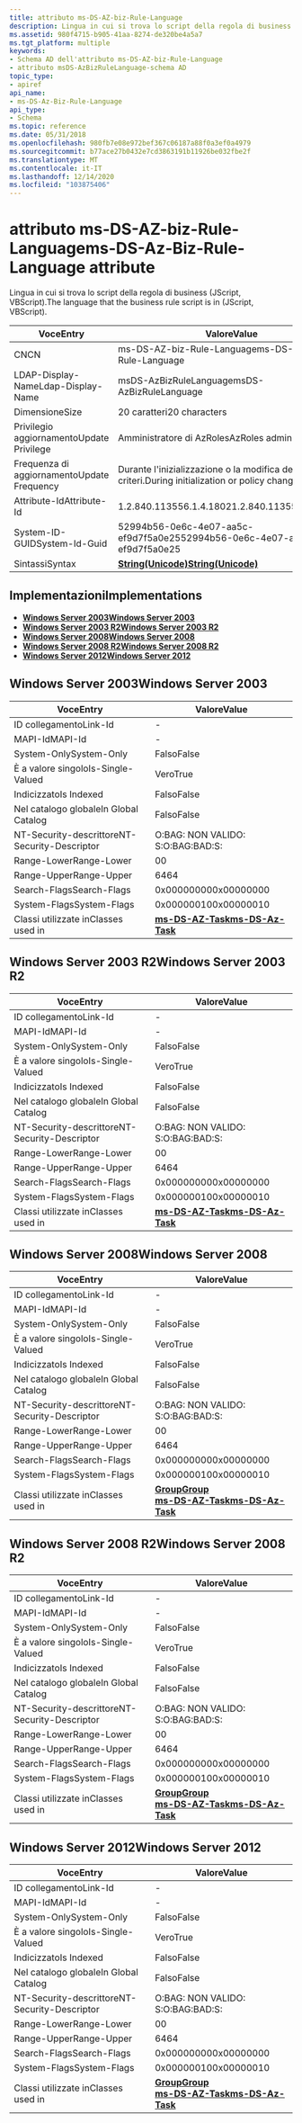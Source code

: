 ```yaml
---
title: attributo ms-DS-AZ-biz-Rule-Language
description: Lingua in cui si trova lo script della regola di business (JScript, VBScript).
ms.assetid: 980f4715-b905-41aa-8274-de320be4a5a7
ms.tgt_platform: multiple
keywords:
- Schema AD dell'attributo ms-DS-AZ-biz-Rule-Language
- attributo msDS-AzBizRuleLanguage-schema AD
topic_type:
- apiref
api_name:
- ms-DS-Az-Biz-Rule-Language
api_type:
- Schema
ms.topic: reference
ms.date: 05/31/2018
ms.openlocfilehash: 980fb7e08e972bef367c06187a88f0a3ef0a4979
ms.sourcegitcommit: b77ace27b0432e7cd3863191b11926be032fbe2f
ms.translationtype: MT
ms.contentlocale: it-IT
ms.lasthandoff: 12/14/2020
ms.locfileid: "103875406"
---
```

# <a name="ms-ds-az-biz-rule-language-attribute"></a><span data-ttu-id="96742-105">attributo ms-DS-AZ-biz-Rule-Language</span><span class="sxs-lookup"><span data-stu-id="96742-105">ms-DS-Az-Biz-Rule-Language attribute</span></span>

<span data-ttu-id="96742-106">Lingua in cui si trova lo script della regola di business (JScript, VBScript).</span><span class="sxs-lookup"><span data-stu-id="96742-106">The language that the business rule script is in (JScript, VBScript).</span></span>



| <span data-ttu-id="96742-107">Voce</span><span class="sxs-lookup"><span data-stu-id="96742-107">Entry</span></span> | <span data-ttu-id="96742-108">Valore</span><span class="sxs-lookup"><span data-stu-id="96742-108">Value</span></span> |
|-------------------|---------------------------------------------|
| <span data-ttu-id="96742-109">CN</span><span class="sxs-lookup"><span data-stu-id="96742-109">CN</span></span>                | <span data-ttu-id="96742-110">ms-DS-AZ-biz-Rule-Language</span><span class="sxs-lookup"><span data-stu-id="96742-110">ms-DS-Az-Biz-Rule-Language</span></span>                  |
| <span data-ttu-id="96742-111">LDAP-Display-Name</span><span class="sxs-lookup"><span data-stu-id="96742-111">Ldap-Display-Name</span></span> | <span data-ttu-id="96742-112">msDS-AzBizRuleLanguage</span><span class="sxs-lookup"><span data-stu-id="96742-112">msDS-AzBizRuleLanguage</span></span>                      |
| <span data-ttu-id="96742-113">Dimensione</span><span class="sxs-lookup"><span data-stu-id="96742-113">Size</span></span>              | <span data-ttu-id="96742-114">20 caratteri</span><span class="sxs-lookup"><span data-stu-id="96742-114">20 characters</span></span>                               |
| <span data-ttu-id="96742-115">Privilegio aggiornamento</span><span class="sxs-lookup"><span data-stu-id="96742-115">Update Privilege</span></span>  | <span data-ttu-id="96742-116">Amministratore di AzRoles</span><span class="sxs-lookup"><span data-stu-id="96742-116">AzRoles admin</span></span>                               |
| <span data-ttu-id="96742-117">Frequenza di aggiornamento</span><span class="sxs-lookup"><span data-stu-id="96742-117">Update Frequency</span></span>  | <span data-ttu-id="96742-118">Durante l'inizializzazione o la modifica dei criteri.</span><span class="sxs-lookup"><span data-stu-id="96742-118">During initialization or policy change.</span></span>     |
| <span data-ttu-id="96742-119">Attribute-Id</span><span class="sxs-lookup"><span data-stu-id="96742-119">Attribute-Id</span></span>      | <span data-ttu-id="96742-120">1.2.840.113556.1.4.1802</span><span class="sxs-lookup"><span data-stu-id="96742-120">1.2.840.113556.1.4.1802</span></span>                     |
| <span data-ttu-id="96742-121">System-ID-GUID</span><span class="sxs-lookup"><span data-stu-id="96742-121">System-Id-Guid</span></span>    | <span data-ttu-id="96742-122">52994b56-0e6c-4e07-aa5c-ef9d7f5a0e25</span><span class="sxs-lookup"><span data-stu-id="96742-122">52994b56-0e6c-4e07-aa5c-ef9d7f5a0e25</span></span>        |
| <span data-ttu-id="96742-123">Sintassi</span><span class="sxs-lookup"><span data-stu-id="96742-123">Syntax</span></span>            | [<span data-ttu-id="96742-124">**String(Unicode)**</span><span class="sxs-lookup"><span data-stu-id="96742-124">**String(Unicode)**</span></span>](s-string-unicode.md) |



## <a name="implementations"></a><span data-ttu-id="96742-125">Implementazioni</span><span class="sxs-lookup"><span data-stu-id="96742-125">Implementations</span></span>

-   [<span data-ttu-id="96742-126">**Windows Server 2003**</span><span class="sxs-lookup"><span data-stu-id="96742-126">**Windows Server 2003**</span></span>](#windows-server-2003)
-   [<span data-ttu-id="96742-127">**Windows Server 2003 R2**</span><span class="sxs-lookup"><span data-stu-id="96742-127">**Windows Server 2003 R2**</span></span>](#windows-server-2003-r2)
-   [<span data-ttu-id="96742-128">**Windows Server 2008**</span><span class="sxs-lookup"><span data-stu-id="96742-128">**Windows Server 2008**</span></span>](#windows-server-2008)
-   [<span data-ttu-id="96742-129">**Windows Server 2008 R2**</span><span class="sxs-lookup"><span data-stu-id="96742-129">**Windows Server 2008 R2**</span></span>](#windows-server-2008-r2)
-   [<span data-ttu-id="96742-130">**Windows Server 2012**</span><span class="sxs-lookup"><span data-stu-id="96742-130">**Windows Server 2012**</span></span>](#windows-server-2012)

## <a name="windows-server-2003"></a><span data-ttu-id="96742-131">Windows Server 2003</span><span class="sxs-lookup"><span data-stu-id="96742-131">Windows Server 2003</span></span>



| <span data-ttu-id="96742-132">Voce</span><span class="sxs-lookup"><span data-stu-id="96742-132">Entry</span></span> | <span data-ttu-id="96742-133">Valore</span><span class="sxs-lookup"><span data-stu-id="96742-133">Value</span></span> |
|------------------------|---------------------------------------------------|
| <span data-ttu-id="96742-134">ID collegamento</span><span class="sxs-lookup"><span data-stu-id="96742-134">Link-Id</span></span>                | \-                                                |
| <span data-ttu-id="96742-135">MAPI-Id</span><span class="sxs-lookup"><span data-stu-id="96742-135">MAPI-Id</span></span>                | \-                                                |
| <span data-ttu-id="96742-136">System-Only</span><span class="sxs-lookup"><span data-stu-id="96742-136">System-Only</span></span>            | <span data-ttu-id="96742-137">Falso</span><span class="sxs-lookup"><span data-stu-id="96742-137">False</span></span>                                             |
| <span data-ttu-id="96742-138">È a valore singolo</span><span class="sxs-lookup"><span data-stu-id="96742-138">Is-Single-Valued</span></span>       | <span data-ttu-id="96742-139">Vero</span><span class="sxs-lookup"><span data-stu-id="96742-139">True</span></span>                                              |
| <span data-ttu-id="96742-140">Indicizzato</span><span class="sxs-lookup"><span data-stu-id="96742-140">Is Indexed</span></span>             | <span data-ttu-id="96742-141">Falso</span><span class="sxs-lookup"><span data-stu-id="96742-141">False</span></span>                                             |
| <span data-ttu-id="96742-142">Nel catalogo globale</span><span class="sxs-lookup"><span data-stu-id="96742-142">In Global Catalog</span></span>      | <span data-ttu-id="96742-143">Falso</span><span class="sxs-lookup"><span data-stu-id="96742-143">False</span></span>                                             |
| <span data-ttu-id="96742-144">NT-Security-descrittore</span><span class="sxs-lookup"><span data-stu-id="96742-144">NT-Security-Descriptor</span></span> | <span data-ttu-id="96742-145">O:BAG: NON VALIDO: S:</span><span class="sxs-lookup"><span data-stu-id="96742-145">O:BAG:BAD:S:</span></span>                                      |
| <span data-ttu-id="96742-146">Range-Lower</span><span class="sxs-lookup"><span data-stu-id="96742-146">Range-Lower</span></span>            | <span data-ttu-id="96742-147">0</span><span class="sxs-lookup"><span data-stu-id="96742-147">0</span></span>                                                 |
| <span data-ttu-id="96742-148">Range-Upper</span><span class="sxs-lookup"><span data-stu-id="96742-148">Range-Upper</span></span>            | <span data-ttu-id="96742-149">64</span><span class="sxs-lookup"><span data-stu-id="96742-149">64</span></span>                                                |
| <span data-ttu-id="96742-150">Search-Flags</span><span class="sxs-lookup"><span data-stu-id="96742-150">Search-Flags</span></span>           | <span data-ttu-id="96742-151">0x00000000</span><span class="sxs-lookup"><span data-stu-id="96742-151">0x00000000</span></span>                                        |
| <span data-ttu-id="96742-152">System-Flags</span><span class="sxs-lookup"><span data-stu-id="96742-152">System-Flags</span></span>           | <span data-ttu-id="96742-153">0x00000010</span><span class="sxs-lookup"><span data-stu-id="96742-153">0x00000010</span></span>                                        |
| <span data-ttu-id="96742-154">Classi utilizzate in</span><span class="sxs-lookup"><span data-stu-id="96742-154">Classes used in</span></span>        | [<span data-ttu-id="96742-155">**ms-DS-AZ-Task**</span><span class="sxs-lookup"><span data-stu-id="96742-155">**ms-DS-Az-Task**</span></span>](c-msds-aztask.md)<br/> |



## <a name="windows-server-2003-r2"></a><span data-ttu-id="96742-156">Windows Server 2003 R2</span><span class="sxs-lookup"><span data-stu-id="96742-156">Windows Server 2003 R2</span></span>



| <span data-ttu-id="96742-157">Voce</span><span class="sxs-lookup"><span data-stu-id="96742-157">Entry</span></span> | <span data-ttu-id="96742-158">Valore</span><span class="sxs-lookup"><span data-stu-id="96742-158">Value</span></span> |
|------------------------|---------------------------------------------------|
| <span data-ttu-id="96742-159">ID collegamento</span><span class="sxs-lookup"><span data-stu-id="96742-159">Link-Id</span></span>                | \-                                                |
| <span data-ttu-id="96742-160">MAPI-Id</span><span class="sxs-lookup"><span data-stu-id="96742-160">MAPI-Id</span></span>                | \-                                                |
| <span data-ttu-id="96742-161">System-Only</span><span class="sxs-lookup"><span data-stu-id="96742-161">System-Only</span></span>            | <span data-ttu-id="96742-162">Falso</span><span class="sxs-lookup"><span data-stu-id="96742-162">False</span></span>                                             |
| <span data-ttu-id="96742-163">È a valore singolo</span><span class="sxs-lookup"><span data-stu-id="96742-163">Is-Single-Valued</span></span>       | <span data-ttu-id="96742-164">Vero</span><span class="sxs-lookup"><span data-stu-id="96742-164">True</span></span>                                              |
| <span data-ttu-id="96742-165">Indicizzato</span><span class="sxs-lookup"><span data-stu-id="96742-165">Is Indexed</span></span>             | <span data-ttu-id="96742-166">Falso</span><span class="sxs-lookup"><span data-stu-id="96742-166">False</span></span>                                             |
| <span data-ttu-id="96742-167">Nel catalogo globale</span><span class="sxs-lookup"><span data-stu-id="96742-167">In Global Catalog</span></span>      | <span data-ttu-id="96742-168">Falso</span><span class="sxs-lookup"><span data-stu-id="96742-168">False</span></span>                                             |
| <span data-ttu-id="96742-169">NT-Security-descrittore</span><span class="sxs-lookup"><span data-stu-id="96742-169">NT-Security-Descriptor</span></span> | <span data-ttu-id="96742-170">O:BAG: NON VALIDO: S:</span><span class="sxs-lookup"><span data-stu-id="96742-170">O:BAG:BAD:S:</span></span>                                      |
| <span data-ttu-id="96742-171">Range-Lower</span><span class="sxs-lookup"><span data-stu-id="96742-171">Range-Lower</span></span>            | <span data-ttu-id="96742-172">0</span><span class="sxs-lookup"><span data-stu-id="96742-172">0</span></span>                                                 |
| <span data-ttu-id="96742-173">Range-Upper</span><span class="sxs-lookup"><span data-stu-id="96742-173">Range-Upper</span></span>            | <span data-ttu-id="96742-174">64</span><span class="sxs-lookup"><span data-stu-id="96742-174">64</span></span>                                                |
| <span data-ttu-id="96742-175">Search-Flags</span><span class="sxs-lookup"><span data-stu-id="96742-175">Search-Flags</span></span>           | <span data-ttu-id="96742-176">0x00000000</span><span class="sxs-lookup"><span data-stu-id="96742-176">0x00000000</span></span>                                        |
| <span data-ttu-id="96742-177">System-Flags</span><span class="sxs-lookup"><span data-stu-id="96742-177">System-Flags</span></span>           | <span data-ttu-id="96742-178">0x00000010</span><span class="sxs-lookup"><span data-stu-id="96742-178">0x00000010</span></span>                                        |
| <span data-ttu-id="96742-179">Classi utilizzate in</span><span class="sxs-lookup"><span data-stu-id="96742-179">Classes used in</span></span>        | [<span data-ttu-id="96742-180">**ms-DS-AZ-Task**</span><span class="sxs-lookup"><span data-stu-id="96742-180">**ms-DS-Az-Task**</span></span>](c-msds-aztask.md)<br/> |



## <a name="windows-server-2008"></a><span data-ttu-id="96742-181">Windows Server 2008</span><span class="sxs-lookup"><span data-stu-id="96742-181">Windows Server 2008</span></span>



| <span data-ttu-id="96742-182">Voce</span><span class="sxs-lookup"><span data-stu-id="96742-182">Entry</span></span> | <span data-ttu-id="96742-183">Valore</span><span class="sxs-lookup"><span data-stu-id="96742-183">Value</span></span> |
|------------------------|---------------------------------------------------------------------------------------|
| <span data-ttu-id="96742-184">ID collegamento</span><span class="sxs-lookup"><span data-stu-id="96742-184">Link-Id</span></span>                | \-                                                                                    |
| <span data-ttu-id="96742-185">MAPI-Id</span><span class="sxs-lookup"><span data-stu-id="96742-185">MAPI-Id</span></span>                | \-                                                                                    |
| <span data-ttu-id="96742-186">System-Only</span><span class="sxs-lookup"><span data-stu-id="96742-186">System-Only</span></span>            | <span data-ttu-id="96742-187">Falso</span><span class="sxs-lookup"><span data-stu-id="96742-187">False</span></span>                                                                                 |
| <span data-ttu-id="96742-188">È a valore singolo</span><span class="sxs-lookup"><span data-stu-id="96742-188">Is-Single-Valued</span></span>       | <span data-ttu-id="96742-189">Vero</span><span class="sxs-lookup"><span data-stu-id="96742-189">True</span></span>                                                                                  |
| <span data-ttu-id="96742-190">Indicizzato</span><span class="sxs-lookup"><span data-stu-id="96742-190">Is Indexed</span></span>             | <span data-ttu-id="96742-191">Falso</span><span class="sxs-lookup"><span data-stu-id="96742-191">False</span></span>                                                                                 |
| <span data-ttu-id="96742-192">Nel catalogo globale</span><span class="sxs-lookup"><span data-stu-id="96742-192">In Global Catalog</span></span>      | <span data-ttu-id="96742-193">Falso</span><span class="sxs-lookup"><span data-stu-id="96742-193">False</span></span>                                                                                 |
| <span data-ttu-id="96742-194">NT-Security-descrittore</span><span class="sxs-lookup"><span data-stu-id="96742-194">NT-Security-Descriptor</span></span> | <span data-ttu-id="96742-195">O:BAG: NON VALIDO: S:</span><span class="sxs-lookup"><span data-stu-id="96742-195">O:BAG:BAD:S:</span></span>                                                                          |
| <span data-ttu-id="96742-196">Range-Lower</span><span class="sxs-lookup"><span data-stu-id="96742-196">Range-Lower</span></span>            | <span data-ttu-id="96742-197">0</span><span class="sxs-lookup"><span data-stu-id="96742-197">0</span></span>                                                                                     |
| <span data-ttu-id="96742-198">Range-Upper</span><span class="sxs-lookup"><span data-stu-id="96742-198">Range-Upper</span></span>            | <span data-ttu-id="96742-199">64</span><span class="sxs-lookup"><span data-stu-id="96742-199">64</span></span>                                                                                    |
| <span data-ttu-id="96742-200">Search-Flags</span><span class="sxs-lookup"><span data-stu-id="96742-200">Search-Flags</span></span>           | <span data-ttu-id="96742-201">0x00000000</span><span class="sxs-lookup"><span data-stu-id="96742-201">0x00000000</span></span>                                                                            |
| <span data-ttu-id="96742-202">System-Flags</span><span class="sxs-lookup"><span data-stu-id="96742-202">System-Flags</span></span>           | <span data-ttu-id="96742-203">0x00000010</span><span class="sxs-lookup"><span data-stu-id="96742-203">0x00000010</span></span>                                                                            |
| <span data-ttu-id="96742-204">Classi utilizzate in</span><span class="sxs-lookup"><span data-stu-id="96742-204">Classes used in</span></span>        | [<span data-ttu-id="96742-205">**Group**</span><span class="sxs-lookup"><span data-stu-id="96742-205">**Group**</span></span>](c-group.md)<br/> [<span data-ttu-id="96742-206">**ms-DS-AZ-Task**</span><span class="sxs-lookup"><span data-stu-id="96742-206">**ms-DS-Az-Task**</span></span>](c-msds-aztask.md)<br/> |



## <a name="windows-server-2008-r2"></a><span data-ttu-id="96742-207">Windows Server 2008 R2</span><span class="sxs-lookup"><span data-stu-id="96742-207">Windows Server 2008 R2</span></span>



| <span data-ttu-id="96742-208">Voce</span><span class="sxs-lookup"><span data-stu-id="96742-208">Entry</span></span> | <span data-ttu-id="96742-209">Valore</span><span class="sxs-lookup"><span data-stu-id="96742-209">Value</span></span> |
|------------------------|---------------------------------------------------------------------------------------|
| <span data-ttu-id="96742-210">ID collegamento</span><span class="sxs-lookup"><span data-stu-id="96742-210">Link-Id</span></span>                | \-                                                                                    |
| <span data-ttu-id="96742-211">MAPI-Id</span><span class="sxs-lookup"><span data-stu-id="96742-211">MAPI-Id</span></span>                | \-                                                                                    |
| <span data-ttu-id="96742-212">System-Only</span><span class="sxs-lookup"><span data-stu-id="96742-212">System-Only</span></span>            | <span data-ttu-id="96742-213">Falso</span><span class="sxs-lookup"><span data-stu-id="96742-213">False</span></span>                                                                                 |
| <span data-ttu-id="96742-214">È a valore singolo</span><span class="sxs-lookup"><span data-stu-id="96742-214">Is-Single-Valued</span></span>       | <span data-ttu-id="96742-215">Vero</span><span class="sxs-lookup"><span data-stu-id="96742-215">True</span></span>                                                                                  |
| <span data-ttu-id="96742-216">Indicizzato</span><span class="sxs-lookup"><span data-stu-id="96742-216">Is Indexed</span></span>             | <span data-ttu-id="96742-217">Falso</span><span class="sxs-lookup"><span data-stu-id="96742-217">False</span></span>                                                                                 |
| <span data-ttu-id="96742-218">Nel catalogo globale</span><span class="sxs-lookup"><span data-stu-id="96742-218">In Global Catalog</span></span>      | <span data-ttu-id="96742-219">Falso</span><span class="sxs-lookup"><span data-stu-id="96742-219">False</span></span>                                                                                 |
| <span data-ttu-id="96742-220">NT-Security-descrittore</span><span class="sxs-lookup"><span data-stu-id="96742-220">NT-Security-Descriptor</span></span> | <span data-ttu-id="96742-221">O:BAG: NON VALIDO: S:</span><span class="sxs-lookup"><span data-stu-id="96742-221">O:BAG:BAD:S:</span></span>                                                                          |
| <span data-ttu-id="96742-222">Range-Lower</span><span class="sxs-lookup"><span data-stu-id="96742-222">Range-Lower</span></span>            | <span data-ttu-id="96742-223">0</span><span class="sxs-lookup"><span data-stu-id="96742-223">0</span></span>                                                                                     |
| <span data-ttu-id="96742-224">Range-Upper</span><span class="sxs-lookup"><span data-stu-id="96742-224">Range-Upper</span></span>            | <span data-ttu-id="96742-225">64</span><span class="sxs-lookup"><span data-stu-id="96742-225">64</span></span>                                                                                    |
| <span data-ttu-id="96742-226">Search-Flags</span><span class="sxs-lookup"><span data-stu-id="96742-226">Search-Flags</span></span>           | <span data-ttu-id="96742-227">0x00000000</span><span class="sxs-lookup"><span data-stu-id="96742-227">0x00000000</span></span>                                                                            |
| <span data-ttu-id="96742-228">System-Flags</span><span class="sxs-lookup"><span data-stu-id="96742-228">System-Flags</span></span>           | <span data-ttu-id="96742-229">0x00000010</span><span class="sxs-lookup"><span data-stu-id="96742-229">0x00000010</span></span>                                                                            |
| <span data-ttu-id="96742-230">Classi utilizzate in</span><span class="sxs-lookup"><span data-stu-id="96742-230">Classes used in</span></span>        | [<span data-ttu-id="96742-231">**Group**</span><span class="sxs-lookup"><span data-stu-id="96742-231">**Group**</span></span>](c-group.md)<br/> [<span data-ttu-id="96742-232">**ms-DS-AZ-Task**</span><span class="sxs-lookup"><span data-stu-id="96742-232">**ms-DS-Az-Task**</span></span>](c-msds-aztask.md)<br/> |



## <a name="windows-server-2012"></a><span data-ttu-id="96742-233">Windows Server 2012</span><span class="sxs-lookup"><span data-stu-id="96742-233">Windows Server 2012</span></span>



| <span data-ttu-id="96742-234">Voce</span><span class="sxs-lookup"><span data-stu-id="96742-234">Entry</span></span> | <span data-ttu-id="96742-235">Valore</span><span class="sxs-lookup"><span data-stu-id="96742-235">Value</span></span> |
|------------------------|---------------------------------------------------------------------------------------|
| <span data-ttu-id="96742-236">ID collegamento</span><span class="sxs-lookup"><span data-stu-id="96742-236">Link-Id</span></span>                | \-                                                                                    |
| <span data-ttu-id="96742-237">MAPI-Id</span><span class="sxs-lookup"><span data-stu-id="96742-237">MAPI-Id</span></span>                | \-                                                                                    |
| <span data-ttu-id="96742-238">System-Only</span><span class="sxs-lookup"><span data-stu-id="96742-238">System-Only</span></span>            | <span data-ttu-id="96742-239">Falso</span><span class="sxs-lookup"><span data-stu-id="96742-239">False</span></span>                                                                                 |
| <span data-ttu-id="96742-240">È a valore singolo</span><span class="sxs-lookup"><span data-stu-id="96742-240">Is-Single-Valued</span></span>       | <span data-ttu-id="96742-241">Vero</span><span class="sxs-lookup"><span data-stu-id="96742-241">True</span></span>                                                                                  |
| <span data-ttu-id="96742-242">Indicizzato</span><span class="sxs-lookup"><span data-stu-id="96742-242">Is Indexed</span></span>             | <span data-ttu-id="96742-243">Falso</span><span class="sxs-lookup"><span data-stu-id="96742-243">False</span></span>                                                                                 |
| <span data-ttu-id="96742-244">Nel catalogo globale</span><span class="sxs-lookup"><span data-stu-id="96742-244">In Global Catalog</span></span>      | <span data-ttu-id="96742-245">Falso</span><span class="sxs-lookup"><span data-stu-id="96742-245">False</span></span>                                                                                 |
| <span data-ttu-id="96742-246">NT-Security-descrittore</span><span class="sxs-lookup"><span data-stu-id="96742-246">NT-Security-Descriptor</span></span> | <span data-ttu-id="96742-247">O:BAG: NON VALIDO: S:</span><span class="sxs-lookup"><span data-stu-id="96742-247">O:BAG:BAD:S:</span></span>                                                                          |
| <span data-ttu-id="96742-248">Range-Lower</span><span class="sxs-lookup"><span data-stu-id="96742-248">Range-Lower</span></span>            | <span data-ttu-id="96742-249">0</span><span class="sxs-lookup"><span data-stu-id="96742-249">0</span></span>                                                                                     |
| <span data-ttu-id="96742-250">Range-Upper</span><span class="sxs-lookup"><span data-stu-id="96742-250">Range-Upper</span></span>            | <span data-ttu-id="96742-251">64</span><span class="sxs-lookup"><span data-stu-id="96742-251">64</span></span>                                                                                    |
| <span data-ttu-id="96742-252">Search-Flags</span><span class="sxs-lookup"><span data-stu-id="96742-252">Search-Flags</span></span>           | <span data-ttu-id="96742-253">0x00000000</span><span class="sxs-lookup"><span data-stu-id="96742-253">0x00000000</span></span>                                                                            |
| <span data-ttu-id="96742-254">System-Flags</span><span class="sxs-lookup"><span data-stu-id="96742-254">System-Flags</span></span>           | <span data-ttu-id="96742-255">0x00000010</span><span class="sxs-lookup"><span data-stu-id="96742-255">0x00000010</span></span>                                                                            |
| <span data-ttu-id="96742-256">Classi utilizzate in</span><span class="sxs-lookup"><span data-stu-id="96742-256">Classes used in</span></span>        | [<span data-ttu-id="96742-257">**Group**</span><span class="sxs-lookup"><span data-stu-id="96742-257">**Group**</span></span>](c-group.md)<br/> [<span data-ttu-id="96742-258">**ms-DS-AZ-Task**</span><span class="sxs-lookup"><span data-stu-id="96742-258">**ms-DS-Az-Task**</span></span>](c-msds-aztask.md)<br/> |



 

 





